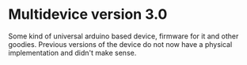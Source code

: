 # Multidevice version 3.0

Some kind of universal arduino based device,
 firmware for it and other goodies.
Previous versions of the device do not
 now have a physical implementation
 and didn't make sense.



